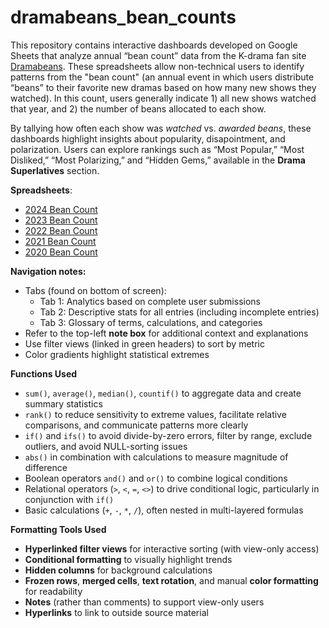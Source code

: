 # dramabeans_bean_counts
This repository contains interactive dashboards developed on Google Sheets that analyze annual “bean count” data from the K-drama fan site [Dramabeans](https://dramabeans.com/2024/12/2024-year-in-review-the-bean-count/). These spreadsheets allow non-technical users to identify patterns from the "bean count" (an annual event in which users distribute “beans” to their favorite new dramas based on how many new shows they watched). In this count, users generally indicate 1) all new shows watched that year, and 2) the number of beans allocated to each show.

By tallying how often each show was *watched* vs. *awarded beans*, these dashboards highlight insights about popularity, disapointment, and polarization. Users can explore rankings such as “Most Popular,” “Most Disliked,” “Most Polarizing,” and “Hidden Gems,” available in the **Drama Superlatives** section.

**Spreadsheets**: 
* [2024 Bean Count](https://docs.google.com/spreadsheets/d/1dm5vckr77QCW92UzOKAdIPrwPIidBlj_qi8fV4xKdRo/edit?usp=sharing)
* [2023 Bean Count](https://docs.google.com/spreadsheets/d/1wf7pt5k6NohPdhB83O6betdIG8pU0rYaoy5A1mhzf-k/edit?usp=sharing)
* [2022 Bean Count](https://docs.google.com/spreadsheets/d/1Z_PwDqfpG8z065ygWk20bZyBlsA_dL8GtxLNaytRP6k/edit?usp=sharing)
* [2021 Bean Count](https://docs.google.com/spreadsheets/d/1Kp4w_q9tjuomLAjpjEGa5Z4pLbawOFtF_J5VehRVgso/edit?usp=sharing)
* [2020 Bean Count](https://docs.google.com/spreadsheets/d/1_ie06J185jRj26r_p4ik83A9kkqgjhNNB9FMRaImA4A/edit?usp=sharing)

**Navigation notes:**
* Tabs (found on bottom of screen):
  - Tab 1: Analytics based on complete user submissions
  - Tab 2: Descriptive stats for all entries (including incomplete entries)
  - Tab 3: Glossary of terms, calculations, and categories
* Refer to the top-left **note box** for additional context and explanations
* Use filter views (linked in green headers) to sort by metric
* Color gradients highlight statistical extremes

**Functions Used**
* `sum()`, `average()`, `median()`, `countif()` to aggregate data and create summary statistics
* `rank()` to reduce sensitivity to extreme values, facilitate relative comparisons, and communicate patterns more clearly
* `if()` and `ifs()` to avoid divide-by-zero errors, filter by range, exclude outliers, and avoid NULL-sorting issues
* `abs()` in combination with calculations to measure magnitude of difference
* Boolean operators `and()` and `or()` to combine logical conditions
* Relational operators (`>`, `<`, `=`, `<>`) to drive conditional logic, particularly in conjunction with `if()`
* Basic calculations (`+`, `-`, `*`, `/`), often nested in multi-layered formulas

**Formatting Tools Used**
* **Hyperlinked filter views** for interactive sorting (with view-only access)
* **Conditional formatting** to visually highlight trends
* **Hidden columns** for background calculations
* **Frozen rows**, **merged cells**, **text rotation**, and manual **color formatting** for readability
* **Notes** (rather than comments) to support view-only users
* **Hyperlinks** to link to outside source material
